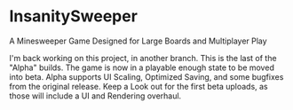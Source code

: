 # InsanitySweeper
A Minesweeper Game Designed for Large Boards and Multiplayer Play

I'm back working on this project, in another branch. This is the last of the "Alpha" builds. The game is now in
a playable enough state to be moved into beta. Alpha supports UI Scaling, Optimized Saving, and some bugfixes from the
original release. Keep a Look out for the first beta uploads, as those will include a UI and Rendering overhaul.
